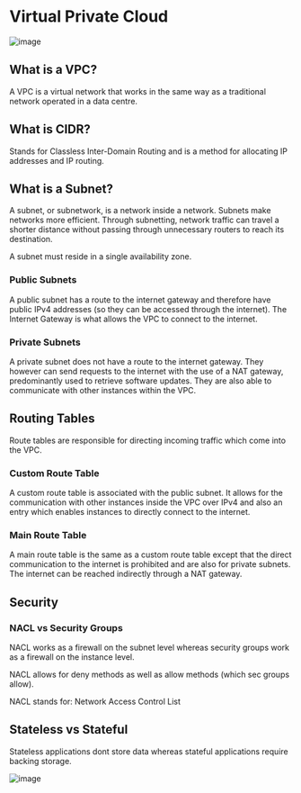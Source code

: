 # Virtual Private Cloud

![image](https://user-images.githubusercontent.com/110126036/187666646-596243dd-2fab-4e3b-a73f-b3ae15489858.png)

## What is a VPC?

A VPC is a virtual network that works in the same way as a traditional network operated in a data centre. 

## What is CIDR?

Stands for Classless Inter-Domain Routing and is a method for allocating IP addresses and IP routing.

## What is a Subnet?

A subnet, or subnetwork, is a network inside a network. Subnets make networks more efficient. Through subnetting, network traffic can travel a shorter distance without passing through unnecessary routers to reach its destination.

A subnet must reside in a single availability zone.

### Public Subnets

A public subnet has a route to the internet gateway and therefore have public IPv4 addresses (so they can be accessed through the internet). The Internet Gateway is what allows the VPC to connect to the internet.

### Private Subnets

A private subnet does not have a route to the internet gateway. They however can send requests to the internet with the use of a NAT gateway, predominantly used to retrieve software updates. They are also able to communicate with other instances within the VPC.

## Routing Tables

Route tables are responsible for directing incoming traffic which come into the VPC.

### Custom Route Table

A custom route table is associated with the public subnet. It allows for the communication with other instances inside the VPC over IPv4 and also an entry which enables instances to directly connect to the internet.

### Main Route Table

A main route table is the same as a custom route table except that the direct communication to the internet is prohibited and are also for private subnets. The internet can be reached indirectly through a NAT gateway.

## Security

### NACL vs Security Groups

NACL works as a firewall on the subnet level whereas security groups work as a firewall on the instance level.

NACL allows for deny methods as well as allow methods (which sec groups allow).

NACL stands for: Network Access Control List

## Stateless vs Stateful

Stateless applications dont store data whereas stateful applications require backing storage.

![image](https://user-images.githubusercontent.com/110126036/187658061-e8959dd7-19c2-4ce3-a62a-7b0671d9d950.png)
